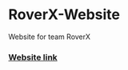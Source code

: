 # RoverX-Website
Website for team RoverX
### [Website link](https://ieeecs-vit.github.io/RoverX-Website/)
